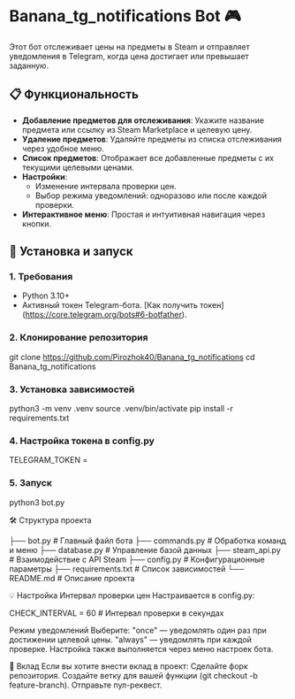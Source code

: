 # Banana_tg_notifications Bot 🎮

Этот бот отслеживает цены на предметы в Steam и отправляет уведомления в Telegram, когда цена достигает или превышает заданную.

## 📋 Функциональность

- **Добавление предметов для отслеживания**: Укажите название предмета или ссылку из Steam Marketplace и целевую цену.
- **Удаление предметов**: Удаляйте предметы из списка отслеживания через удобное меню.
- **Список предметов**: Отображает все добавленные предметы с их текущими целевыми ценами.
- **Настройки**: 
  - Изменение интервала проверки цен.
  - Выбор режима уведомлений: одноразово или после каждой проверки.
- **Интерактивное меню**: Простая и интуитивная навигация через кнопки.

## 🚀 Установка и запуск

### 1. Требования
- Python 3.10+
- Активный токен Telegram-бота. [Как получить токен] (https://core.telegram.org/bots#6-botfather).

### 2. Клонирование репозитория
git clone https://github.com/Pirozhok40/Banana_tg_notifications
cd Banana_tg_notifications

### 3. Установка зависимостей
python3 -m venv .venv
source .venv/bin/activate
pip install -r requirements.txt

### 4. Настройка токена в config.py
TELEGRAM_TOKEN = 

### 5. Запуск
python3 bot.py

🛠 Структура проекта

├── bot.py                 # Главный файл бота
├── commands.py            # Обработка команд и меню
├── database.py            # Управление базой данных
├── steam_api.py           # Взаимодействие с API Steam
├── config.py              # Конфигурационные параметры
├── requirements.txt       # Список зависимостей
└── README.md              # Описание проекта

💡 Настройка
Интервал проверки цен
Настраивается в config.py:

CHECK_INTERVAL = 60  # Интервал проверки в секундах

Режим уведомлений
Выберите:
"once" — уведомлять один раз при достижении целевой цены.
"always" — уведомлять при каждой проверке.
Настройка также выполняется через меню настроек бота.

🤝 Вклад
Если вы хотите внести вклад в проект:
Сделайте форк репозитория.
Создайте ветку для вашей функции (git checkout -b feature-branch).
Отправьте пул-реквест.
